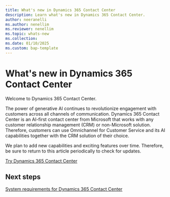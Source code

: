 ```yaml
---
title: What's new in Dynamics 365 Contact Center
description: Learn what's new in Dynamics 365 Contact Center.
author: neeranelli
ms.author: nenellim
ms.reviewer: nenellim
ms.topic: whats-new
ms.collection:
ms.date: 01/10/2025
ms.custom: bap-template
---
```


# What's new in Dynamics 365 Contact Center

Welcome to Dynamics 365 Contact Center.

The power of generative AI continues to revolutionize engagement with customers across all channels of communication. Dynamics 365 Contact Center is an AI-first contact center from Microsoft that works with any customer relationship management (CRM) or non-Microsoft solution. Therefore, customers can use Omnichannel for Customer Service and its AI capabilities together with the CRM solution of their choice.

We plan to add new capabilities and exciting features over time. Therefore, be sure to return to this article periodically to check for updates.

[Try Dynamics 365 Contact Center](https://www.microsoft.com/dynamics-365/products/contact-center)

## Next steps

[System requirements for Dynamics 365 Contact Center](system-requirements-contact-center.md)
